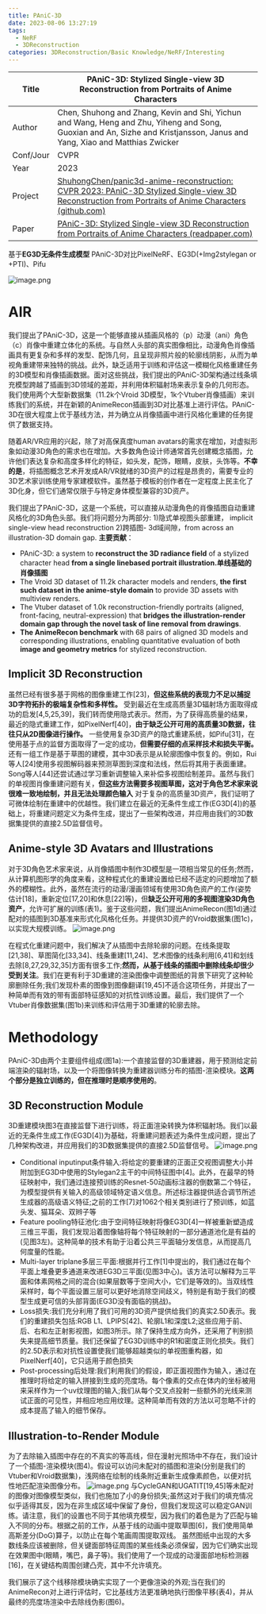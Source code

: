 ```yaml
---
title: PAniC-3D
date: 2023-08-06 13:27:19
tags:
  - NeRF
  - 3DReconstruction
categories: 3DReconstruction/Basic Knowledge/NeRF/Interesting
---
```


| Title     | PAniC-3D: Stylized Single-view 3D Reconstruction from Portraits of Anime Characters                                                                                                                                 |
| --------- | ------------------------------------------------------------------------------------------------------------------------------------------------------------------------------------------------------------------- |
| Author    | Chen, Shuhong and Zhang, Kevin and Shi, Yichun and Wang, Heng and Zhu, Yiheng and Song, Guoxian and An, Sizhe and Kristjansson, Janus and Yang, Xiao and Matthias Zwicker                                           |
| Conf/Jour | CVPR                                                                                                                                                                                                                |
| Year      | 2023                                                                                                                                                                                                                |
| Project   | [ShuhongChen/panic3d-anime-reconstruction: CVPR 2023: PAniC-3D Stylized Single-view 3D Reconstruction from Portraits of Anime Characters (github.com)](https://github.com/ShuhongChen/panic3d-anime-reconstruction) |
| Paper     | [PAniC-3D: Stylized Single-view 3D Reconstruction from Portraits of Anime Characters (readpaper.com)](https://readpaper.com/pdf-annotate/note?pdfId=4738337093785239553&noteId=1903166679687203840)                 |

基于**EG3D无条件生成模型**
PAniC-3D对比PixelNeRF、EG3D(+Img2stylegan or +PTI)、Pifu

![image.png](https://raw.githubusercontent.com/qiyun71/Blog_images/main/pictures/20230806132746.png)


<!-- more -->

# AIR

我们提出了PAniC-3D，这是一个能够直接从插画风格的（p）动漫（ani）角色（c）肖像中重建立体化的系统。与自然人头部的真实图像相比，动漫角色肖像插画具有更复杂和多样的发型、配饰几何，且呈现非照片般的轮廓线阴影，从而为单视角重建带来独特的挑战。此外，缺乏适用于训练和评估这一模糊化风格重建任务的3D模型和肖像插画数据。面对这些挑战，我们提出的PAniC-3D架构通过线条填充模型跨越了插画到3D领域的差距，并利用体积辐射场来表示复杂的几何形态。我们使用两个大型新数据集（11.2k个Vroid 3D模型，1k个Vtuber肖像插画）来训练我们的系统，并在新颖的AnimeRecon插画到3D对比基准上进行评估。PAniC-3D在很大程度上优于基线方法，并为确立从肖像插画中进行风格化重建的任务提供了数据支持。

随着AR/VR应用的兴起，除了对高保真度human avatars的需求在增加，对虚拟形象如动漫3D角色的需求也在增加。大多数角色设计师通常首先创建概念插图，允许他们表达复杂和高度多样化的特征，如头发，配饰，眼睛，皮肤，头饰等。**不幸的是**，将插图概念艺术开发成AR/VR就绪的3D资产的过程是昂贵的，需要专业的3D艺术家训练使用专家建模软件。虽然基于模板的创作者在一定程度上民主化了3D化身，但它们通常仅限于与特定身体模型兼容的3D资产。

我们提出了PAniC-3D，这是一个系统，可以直接从动漫角色的肖像插图自动重建风格化的3D角色头部。我们将问题分为两部分:
1)隐式单视图头部重建， implicit single-view head reconstruction
2)跨插图- 3d域间隙，from across an illustration-3D domain gap.
**主要贡献**：
- PAniC-3D: a system to **reconstruct the 3D radiance field** of a stylized character head **from a single linebased portrait illustration.单线基础的肖像插图**
- The Vroid 3D dataset of 11.2k character models and renders, **the first such dataset in the anime-style domain** to provide 3D assets with multiview renders.
- The Vtuber dataset of 1.0k reconstruction-friendly portraits (aligned, front-facing, neutral-expression) that **bridges the illustration-render domain gap through the novel task of line removal from drawings**.
- **The AnimeRecon benchmark** with 68 pairs of aligned 3D models and corresponding illustrations, enabling quantitative evaluation of both **image and geometry metrics** for stylized reconstruction.

## Implicit 3D Reconstruction

虽然已经有很多基于网格的图像重建工作[23]，**但这些系统的表现力不足以捕捉3D字符拓扑的极端复杂性和多样性。**
受到最近在生成高质量3D辐射场方面取得成功的启发[4,5,25,39]，我们转而使用隐式表示。然而，为了获得高质量的结果，最近的隐式重建工作，如PixelNerf[40]，**由于缺乏公开可用的高质量3D数据，往往只从2D图像进行操作。**
一些使用复杂3D资产的隐式重建系统，如Pifu[31]，在使用基于点的监督方面取得了一定的成功，**但需要仔细的点采样技术和损失平衡。**
还有一组工作是基于草图的建模，其中3D表示是从轮廓图像中恢复的。例如，Rui等人[24]使用多视图解码器来预测草图到深度和法线，然后将其用于表面重建。Song等人[44]还尝试通过学习重新调整输入来补偿多视图绘制差异。虽然与我们的单视图肖像重建问题有关，**但这些方法需要多视图草图，这对于角色艺术家来说很难一致地绘制，并且无法处理颜色输入**
对于复杂的高质量3D资产，我们证明了可微体绘制在重建中的优越性。我们建立在最近的无条件生成工作(EG3D[4])的基础上，将重建问题定义为条件生成，提出了一些架构改进，并应用由我们的3D数据集提供的直接2.5D监督信号。

## Anime-style 3D Avatars and Illustrations

对于3D角色艺术家来说，从肖像插图中制作3D模型是一项相当常见的任务;然而，从计算机图形学的角度来看，这种程式化的重建设置给已经不适定的问题增加了额外的模糊性。此外，虽然在流行的动漫/漫画领域有使用3D角色资产的工作(姿势估计[18]，重新定位[17,20]和休息[22]等)，但**缺乏公开可用的多视图渲染3D角色资产**，允许可扩展的训练(表1)。鉴于这些问题，我们提出AnimeRecon(图1d)通过配对的插图到3D基准来形式化风格化任务。并提供3D资产的Vroid数据集(图1c)，以实现大规模训练。
![image.png](https://raw.githubusercontent.com/qiyun71/Blog_images/main/pictures/20230806132746.png)


在程式化重建问题中，我们解决了从插图中去除轮廓的问题。在线条提取[21,38]、草图简化[33,34]、线条重建[11,24]、艺术图像的线条利用[6,41]和划线去除[8,27,29,32,35]方面有很多工作;**然而，从基于线条的插图中删除线条却很少受到关注**。我们在更有利于3D重建的渲染图像中调整图纸的背景下研究了这种轮廓删除任务;我们发现朴素的图像到图像翻译[19,45]不适合这项任务，并提出了一种简单而有效的带有面部特征感知的对抗性训练设置。最后，我们提供了一个Vtuber肖像数据集(图1b)来训练和评估用于3D重建的轮廓去除。

# Methodology

PAniC-3D由两个主要组件组成(图1a):一个直接监督的3D重建器，用于预测给定前端渲染的辐射场，以及一个将图像转换为重建器训练分布的插图-渲染模块。**这两个部分是独立训练的，但在推理时是顺序使用的**。

## 3D Reconstruction Module

3D重建模块图3在直接监督下进行训练，将正面渲染转换为体积辐射场。我们以最近的无条件生成工作(EG3D[4])为基础，将重建问题表述为条件生成问题，提出了几种架构改进，并应用我们的3D数据集提供的直接2.5D监督信号。
![image.png](https://raw.githubusercontent.com/qiyun71/Blog_images/main/pictures/20230806135527.png)

- Conditional inputinput条件输入:将给定的要重建的正面正交视图调整大小并附加到EG3D中使用的Stylegan2主干的中间特征图中[4]。此外，在最早的特征映射中，我们通过连接预训练的Resnet-50动画标注器的倒数第二个特征，为模型提供有关输入的高级领域特定语义信息。所述标注器提供适合调节所述生成器的高级语义特征;之前的工作[7]对1062个相关类别进行了预训练，如蓝头发、猫耳朵、双辫子等
- Feature pooling特征池化:由于空间特征映射将像EG3D[4]一样被重新塑造成三维三平面，我们发现沿着图像轴将每个特征映射的一部分通道池化是有益的(见图3左)。这种简单的技术有助于沿着公共三平面轴分发信息，从而提高几何度量的性能。
- Multi-layer triplane多层三平面:根据并行工作[1]中提出的，我们通过在每个平面上堆叠更多通道来改进EG3D三平面(见图3中心)。该方法可以解释为三平面和体素网格之间的混合(如果层数等于空间大小，它们是等效的)。当双线性采样时，每个平面设置三层可以更好地消除空间歧义，特别是有助于我们的模型生成更可信的头部背面(EG3D没有面临的挑战)。
- Loss损失:我们充分利用了我们可用的3D资产提供给我们的真实2.5D表示。我们的重建损失包括:RGB L1、LPIPS[42]、轮廓L1和深度L2;这些应用于前、后、右和左正射影视图，如图3所示。除了保持生成方向外，还采用了判别损失来提高细节质量。我们还保留了EG3D训练中的R1和密度正则化损失。我们的2.5D表示和对抗性设置使我们能够超越类似的单视图重构器，如PixelNerf[40]，它只适用于颜色损失
- Post-processing后处理:我们利用我们的假设，即正面视图作为输入，通过在推理时将给定的输入拼接到生成的亮度场。每个像素的交点在体内的坐标被用来采样作为一个uv纹理图的输入;我们从每个交叉点投射一些额外的光线来测试正面的可见性，并相应地应用纹理。这种简单而有效的方法以可忽略不计的成本提高了输入的细节保存。


## Illustration-to-Render Module

为了去除输入插图中存在的不真实的等高线，但在漫射光照场中不存在，我们设计了一个插图-渲染模块(图4)。假设可以访问未配对的插图和渲染(分别是我们的Vtuber和Vroid数据集)，浅网络在绘制的线条附近重新生成像素颜色，以便对抗性地匹配渲染图像分布。
![image.png](https://raw.githubusercontent.com/qiyun71/Blog_images/main/pictures/20230806135919.png)
与CycleGAN和UGATIT[19,45]等未配对的图像对图像模型类似，我们也施加了小的身份损失;虽然这对于我们的填充情况似乎适得其反，因为在非生成区域中保留了身份，但我们发现这可以稳定GAN训练。请注意，我们的设置也不同于其他填充模型，因为我们的着色是为了匹配与输入不同的分布。根据之前的工作，从基于线的动画中提取草图[6]，我们使用简单高斯差分(DoG)算子，以防止在每个笔画周围提取双线。
虽然图纸中出现的大多数线条应该被删除，但关键面部特征周围的某些线条必须保留，因为它们确实出现在效果图中(眼睛，嘴巴，鼻子等)。我们使用了一个现成的动漫面部地标检测器[16]，在关键结构周围创建凸壳，其中不允许填充。

我们展示了这个线移除模块确实实现了一个更像渲染的外观;当在我们的AnimeRecon对上进行评估时，它比基线方法更准确地执行图像平移(表4)，并从最终的亮度场渲染中去除线伪影(图6)。

